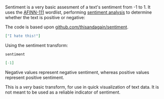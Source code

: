 Sentiment is a very basic assesment of a text's sentiment from -1 to 1. It uses the [AFINN-111](http://www2.imm.dtu.dk/pubdb/views/publication_details.php?id=6010) wordlist,
performing [sentiment analysis](https://en.wikipedia.org/wiki/Sentiment_analysis) to determine whether the text is positive or negative:

The code is based upon [github.com/thisandagain/sentiment](https://github.com/thisandagain/sentiment).


```json
["I hate this!"]
```

Using the sentiment transform:
```
sentiment
```

```json
[-1]
```

Negative values represent negative sentiment, whereas positive values represent positive sentiment.

This is a *very* basic transform, for use in quick visualization of text data. It is not meant to be used as a reliable indicator of sentiment.
